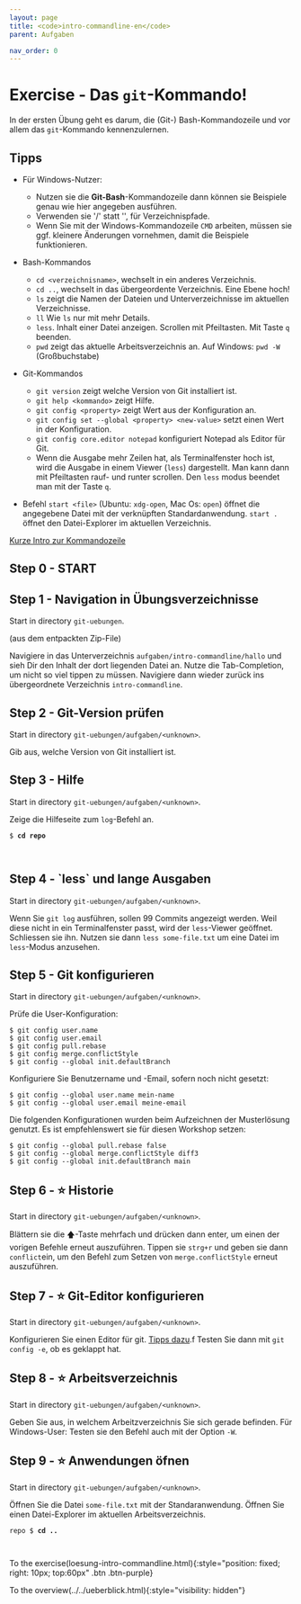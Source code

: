 ```yaml
---
layout: page
title: <code>intro-commandline-en</code>
parent: Aufgaben

nav_order: 0
---
```

# Exercise - Das `git`-Kommando!

In der ersten Übung geht es darum,
die (Git-) Bash-Kommandozeile und vor allem
das `git`-Kommando kennenzulernen.

## Tipps

* Für Windows-Nutzer:
  - Nutzen sie die **Git-Bash**-Kommandozeile dann können sie Beispiele
    genau wie hier angegeben ausführen.
  - Verwenden sie '/' statt '\', für Verzeichnispfade.
  - Wenn Sie mit der Windows-Kommandozeile `CMD` arbeiten,
    müssen sie ggf. kleinere Änderungen vornehmen,
    damit die Beispiele funktionieren.

* Bash-Kommandos
  - `cd <verzeichnisname>`, wechselt in ein anderes Verzeichnis.
  - `cd ..`, wechselt in das übergeordente Verzeichnis.
    Eine Ebene hoch!
  - `ls` zeigt die Namen der Dateien und Unterverzeichnisse im aktuellen Verzeichnisse.
  - `ll` Wie `ls` nur mit mehr Details.
  - `less`. Inhalt einer Datei anzeigen. Scrollen mit Pfeiltasten. Mit Taste `q` beenden.
  - `pwd` zeigt das aktuelle Arbeitsverzeichnis an. Auf Windows: `pwd -W` (Großbuchstabe)

* Git-Kommandos
  - `git version` zeigt welche Version von Git installiert ist.
  - `git help <kommando>` zeigt Hilfe.
  - `git config <property>` zeigt Wert aus der Konfiguration an. 
  - `git config set --global <property> <new-value>` 
    setzt einen Wert in der Konfiguration.
  - `git config core.editor notepad` konfiguriert Notepad als Editor für Git.
  - Wenn die Ausgabe mehr Zeilen hat, als Terminalfenster hoch ist,
    wird die Ausgabe in einem Viewer (`less`) dargestellt.
    Man kann dann mit Pfeiltasten rauf- und runter scrollen.
    Den `less` modus beendet man mit der Taste `q`.

* Befehl `start <file>` (Ubuntu: `xdg-open`, Mac Os: `open`) 
  öffnet die angegebene Datei mit der verknüpften Standardanwendung.
  `start .` öffnet den Datei-Explorer im aktuellen Verzeichnis.

[Kurze Intro zur Kommandozeile](../installation/kommandozeile)

<h2>Step 0 - START <!-- UEB/Das `git`-Kommando!/0 --></h2>

<h2>Step 1 - Navigation in Übungsverzeichnisse <!-- UEB/Das `git`-Kommando!/1 --></h2>

Start in directory `git-uebungen`.

(aus dem entpackten Zip-File)

Navigiere in das Unterverzeichnis `aufgaben/intro-commandline/hallo`
und sieh Dir den Inhalt der dort liegenden Datei an.
Nutze die Tab-Completion, um nicht so viel tippen zu müssen.
Navigiere dann wieder zurück ins übergeordnete 
Verzeichnis `intro-commandline`.

<h2>Step 2 - Git-Version prüfen <!-- UEB/Das `git`-Kommando!/2 --></h2>

Start in directory `git-uebungen/aufgaben/<unknown>`.

Gib aus, welche Version von Git installiert ist.

<h2>Step 3 - Hilfe <!-- UEB/Das `git`-Kommando!/3 --></h2>

Start in directory `git-uebungen/aufgaben/<unknown>`.

Zeige die Hilfeseite zum `log`-Befehl an.


<pre><code>$ <b>cd repo</b><br><br><br></code></pre>


<h2>Step 4 - `less` und lange Ausgaben <!-- UEB/Das `git`-Kommando!/4 --></h2>

Start in directory `git-uebungen/aufgaben/<unknown>`.

Wenn Sie `git log` ausführen, sollen 99 Commits angezeigt werden.
Weil diese nicht in ein Terminalfenster passt,
wird der `less`-Viewer geöffnet. Schliessen sie ihn.
Nutzen sie dann `less some-file.txt` um eine Datei im `less`-Modus anzusehen.

<h2>Step 5 - Git konfigurieren <!-- UEB/Das `git`-Kommando!/5 --></h2>

Start in directory `git-uebungen/aufgaben/<unknown>`.

Prüfe die User-Konfiguration:

    $ git config user.name
    $ git config user.email
    $ git config pull.rebase
    $ git config merge.conflictStyle
    $ git config --global init.defaultBranch 

Konfiguriere Sie Benutzername und -Email, 
sofern noch nicht gesetzt:

    $ git config --global user.name mein-name
    $ git config --global user.email meine-email

Die folgenden Konfigurationen wurden beim Aufzeichnen der 
Musterlösung genutzt.
Es ist empfehlenswert sie für diesen Workshop setzen:

    $ git config --global pull.rebase false 
    $ git config --global merge.conflictStyle diff3
    $ git config --global init.defaultBranch main


<h2>Step 6 - ⭐ Historie <!-- UEB/Das `git`-Kommando!/6 --></h2>

Start in directory `git-uebungen/aufgaben/<unknown>`.

Blättern sie die 🡅-Taste mehrfach und drücken dann enter,
um einen der vorigen Befehle erneut auszuführen.
Tippen sie `strg+r` und geben sie dann `conflict`ein,
um den Befehl zum Setzen von `merge.conflictStyle` erneut auszuführen.

<h2>Step 7 - ⭐ Git-Editor konfigurieren <!-- UEB/Das `git`-Kommando!/7 --></h2>

Start in directory `git-uebungen/aufgaben/<unknown>`.

Konfigurieren Sie einen Editor für git.
[Tipps dazu](https://git-scm.com/book/en/v2/Appendix-C%3A-Git-Commands-Setup-and-Config).f
Testen Sie dann mit `git config -e`, ob es geklappt hat.

<h2>Step 8 - ⭐ Arbeitsverzeichnis <!-- UEB/Das `git`-Kommando!/8 --></h2>

Start in directory `git-uebungen/aufgaben/<unknown>`.

Geben Sie aus, in welchem Arbeitzverzeichnis Sie sich gerade befinden.
Für Windows-User: Testen sie den Befehl auch mit der Option `-W`.

<h2>Step 9 - ⭐ Anwendungen öfnen <!-- UEB/Das `git`-Kommando!/9 --></h2>

Start in directory `git-uebungen/aufgaben/<unknown>`.

Öffnen Sie die Datei `some-file.txt` mit der Standaranwendung.
Öffnen Sie einen Datei-Explorer im aktuellen Arbeitsverzeichnis.


<pre><code>repo $ <b>cd ..</b><br><br><br></code></pre>


To the exercise(loesung-intro-commandline.html){:style="position: fixed; right: 10px; top:60px" .btn .btn-purple}

To the overview(../../ueberblick.html){:style="visibility: hidden"}

